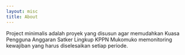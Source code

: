 ```yaml
---
layout: misc
title: About
---
```


Project minimalis adalah proyek yang disusun agar memudahkan Kuasa Pengguna Anggaran Satker Lingkup KPPN Mukomuko memonitoring kewajiban yang harus diselesaikan setiap periode.
